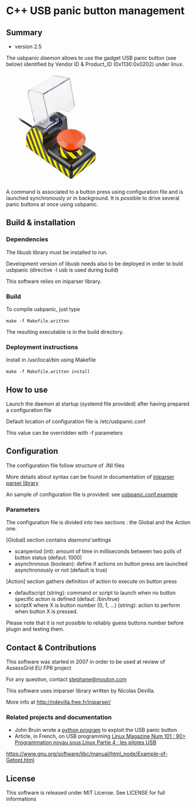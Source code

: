 # C++ USB panic button management #

## Summary ##
* version 2.5

The usbpanic _daemon_ allows to use the gadget USB panic button (see below) identified by Vendor ID & Product_ID (0x1130:0x0202) under linux.

![USB panic button](./usbpanicbutton.jpg)

A command is associated to a button press using configuration file and is launched synchronously or in background.
It is possible to drive several panic buttons at once using usbpanic.

## Build & installation ##
### Dependencies ###
The libusb library must be installed to run.

Development version of libusb needs also to be deployed in order to buld usbpanic (directive -l usb is used during build)

This software relies on iniparser library.

### Build ###
To compile usbpanic, just type

`make -f Makefile.written`

The resulting executable is in the build directory.

### Deployment instructions ###
Install in /usr/local/bin using Makefile

`make -f Makefile.written install`

## How to use ##

Launch the daemon at startup (systemd file provided) after having prepared a configuration file

Default location of configuration file is /etc/usbpanic.conf

This value can be overridden with -f parameters

## Configuration ##

The configuration file follow structure of .INI files
 
More details about syntax can be found in documentation of [iniparser parser library](./iniparser/html/index.html)

An sample of configuration file is provided: see [usbpanic.conf.example](./usbpanic.conf.example)

### Parameters ###

The configuration file is divided into two sections : the Global and the Action one.

[Global] section contains _daemons_'settings
* scanperiod (int): amount of time in milliseconds between two polls of button status (defaut: 1000)
* asynchronous (boolean): define if actions on button press are launched asynchronously or not (default is true)

[Action] section gathers definition of action to execute on button press
* defaultscript (string): command or script to launch when no button specific action is defined (defaut: /bin/true)
* scriptX where X is button number (0, 1, ...) (string): action to perform when button X is pressed.
 
Please note that it is not possible to reliably guess buttons number before plugin and testing them.   

## Contact & Contributions ##

This software was started in 2007 in order to be used at review of AssessGrid EU FP6 project

For any question, contact stephane@mouton.com

This software uses iniparser library written by Nicolas Devilla.

More info at http://ndevilla.free.fr/iniparser/

### Related projects and documentation ###

* John Bruin wrote a [python program](http://www.johnbruin.net/index.php/2008/11/30/new-software-for-your-usb-panic-button/) to exploit the USB panic button
* Article, in French, on USB programming [Linux Magazine Num 101 : 90> Programmation noyau sous Linux Partie 4 : les pilotes USB](http://ed-diamond.com/produit.php?ref=lmag101&id_rubrique=1&caracteristique=1-2-&caracdisp=2-3-)

https://www.gnu.org/software/libc/manual/html_node/Example-of-Getopt.html

## License ##
This software is released under MIT License. See LICENSE for full informations
